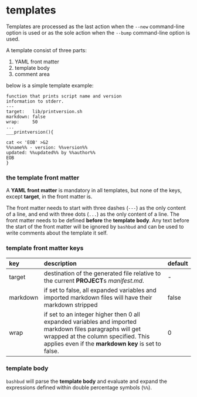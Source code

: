 # templates

Templates are processed as the last action when the `--new` command-line option is used
or as the sole action when the `--bump` command-line option is used.

A template consist of three parts:  

1. YAML front matter
2. template body
3. comment area

below is a simple template example:  

```text
function that prints script name and version
information to stderr.
---
target:   lib/printversion.sh
markdown: false
wrap:     50
...
___printversion(){
  
cat << 'EOB' >&2
%%name%% - version: %%version%%
updated: %%updated%% by %%author%%
EOB
}
```

### the template front matter

A **YAML front matter** is mandatory in all templates,
but none of the keys, except **target**, in the front matter is.

The front matter needs to start with three dashes (`---`) as the only content of a line,
and end with three dots (`...`) as the only content of a line.
The front matter needs to be defined **before** the **template body**.
Any text before the start of the front matter will be ignored by `bashbud` and can be used to write comments about the template it self.  

### template front matter keys

| key      | description | default |
|:---------|:------------|:--------|
| target   | destination of the generated file relative to the current **PROJECT**s *manifest.md*. | - |
| markdown | if set to false, all expanded variables and imported markdown files will have their markdown stripped | false |
| wrap     | if set to an integer higher then 0 all expanded variables and imported markdown files paragraphs will get wrapped at the column specified. This applies even if the **markdown key** is set to false. | 0 |

### template body

`bashbud` will parse the **template body** and evaluate and expand the expressions defined within double percentage symbols (`%%`).  
